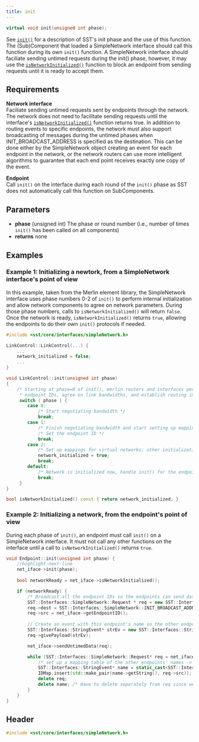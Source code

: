 ```yaml
---
title: init
---
```


```cpp
virtual void init(unsigned int phase);
```

See [`init()`](../../component/lifecycle/init) for a description of SST's init phase and the use of this function. The (Sub)Component that loaded a SimpleNetwork interface should call this function during its own `init()` function. A SimpleNetwork interface should faciliate sending untimed requests during the init() phase, however, it may use the [`isNetworkInitialized()`](isNetworkInitialized) function to block an endpoint from sending requests until it is ready to accept them.

## Requirements
**Network interface** &nbsp;  
Faciliate sending untimed requests sent by endpoints through the network. The network does not need to facilitate sending requests until the interface's [`isNetworkInitialized()`](isNetworkInitialized) function returns true. In addtition to routing events to specific endpoints, the network must also support broadcasting of messages during the untimed phases when INIT_BROADCAST_ADDRESS is specified as the destination. This can be done either by the SimpleNetwork object creating an event for each endpoint in the network, or the network routers can use more intelligent algorithms to guarantee that each end point receives exactly one copy of the event.

**Endpoint** &nbsp;  
Call `init()` on the interface during each round of the `init()` phase as SST does not automatically call this function on SubComponents. 

## Parameters
* **phase** (unsigned int) The phase or round number (i.e., number of times `init()` has been called on all components)
* **returns** none


## Examples

### Example 1: Initializing a newtork, from a SimpleNetwork interface's point of view
<!--- SOURCE_CODE: sst-elements/src/sst/elements/merlin/interfaces/linkControl.h --->
In this example, taken from the Merlin element library, the SimpleNetwork interface uses phase numbers 0-2 of `init()` to perform internal initialization and allow network components to agree on network parameters. During those phase numbers, calls to `isNetworkInitialized()` will return `false`. Once the network is ready, `isNetworkInitialized()` returns `true`, allowing the endpoints to do their own `init()` protocols if needed.

```cpp title="Excerpt from sst-elements/src/sst/elements/merlin/interfaces/linkControl.h/cc"
#include <sst/core/interfaces/simpleNetwork.h>

LinkControl::LinkControl(...) {
    ...
    network_initialized = false;
    ...
}

void LinkControl::init(unsigned int phase)
{
    /* Starting at phase=0 of init(), merlin routers and interfaces perform handshakes to determine
     * endpoint IDs, agree on link bandwidths, and establish routing information */
     switch ( phase ) {
        case 0:
            /* Start negotiating bandwidth */
            break;
        case 1:
            /* Finish negotiating bandwidth and start setting up mappings for virtual networks */
            /* Set the endpoint ID */
            break;
        case 2:
            /* Set up mappings for virtual networks; other initialization activities */
            network_initialized = true;
            break;
        default:
            /* Network is initialized now, handle init() for the endpoints by sending/receiving untimed events */
            break;
     }
}

bool isNetworkInitialized() const { return network_initialized; }
```

### Example 2: Initializing a network, from the endpoint's point of view
<!--- SOURCE_CODE: None --->

During each phase of `init()`, an endpoint must call `init()` on a SimpleNetwork interface. It must not call any other functions on the interface until a call to `isNetworkInitialized()` returns `true`.
```cpp
void Endpoint::init(unsigned int phase) {
    //highlight-next-line
    net_iface->init(phase);
    
    bool networkReady = net_iface->isNetworkInitialized();

    if (networkReady) {
        /* Broadcast all the endpoint IDs so the endpoints can send data */
        SST::Interfaces::SimpleNetwork::Request * req = new SST::Interfaces::SimpleNetwork::Request();
        req->dest = SST::Interfaces::SimpleNetwork::INIT_BROADCAST_ADDR; /* Broadcast */
        req->src = net_iface->getEndpointID();
        
        // Create an event with this endpoint's name so the other endpoints can map our ID to our name
        SST::Interfaces::StringEvent* strEv = new SST::Interfaces::StringEvent(getName());
        req->givePayload(strEv);

        net_iface->sendUntimedData(req); 

        while (SST::Interfaces::SimpleNetwork::Request* req = net_iface->recvUntimedData()) {
            /* set up a mapping table of the other endpoints' names -> IDs */
            SST::Interfaces::StringEvent* name = static_cast<SST::Interfaces::StringEvent*>(req->takePayload());
            IDMap.insert(std::make_pair(name->getString(), req->src));
            delete req;
            delete name; /* Have to delete separately from req since we used takePayload() to extract it */
        }
    }
}
```

## Header
```cpp
#include <sst/core/interfaces/simpleNetwork.h>
```
